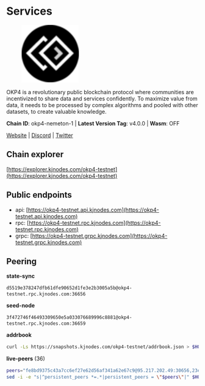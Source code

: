 # Services

<figure><img src="https://raw.githubusercontent.com/kj89/cosmos-images/main/logos/okp4.png" width="150" alt=""><figcaption></figcaption></figure>

OKP4 is a revolutionary public blockchain protocol where communities are incentivized to  share data and services confidently. To maximize value from data, it needs to be processed  by complex algorithms and pooled with other datasets, to create valuable knowledge.

**Chain ID**: okp4-nemeton-1 | **Latest Version Tag**: v4.0.0 | **Wasm**: OFF

[Website](https://okp4.network) | [Discord](https://discord.gg/okp4) | [Twitter](https://twitter.com/OKP4_Protocol)




## Chain explorer
[https://explorer.kjnodes.com/okp4-testnet](https://explorer.kjnodes.com/okp4-testnet)

## Public endpoints

* api: [https://okp4-testnet.api.kjnodes.com](https://okp4-testnet.api.kjnodes.com)
* rpc: [https://okp4-testnet.rpc.kjnodes.com](https://okp4-testnet.rpc.kjnodes.com)
* grpc: [https://okp4-testnet.grpc.kjnodes.com](https://okp4-testnet.grpc.kjnodes.com)

## Peering

**state-sync**

```text
d5519e378247dfb61dfe90652d1fe3e2b3005a5b@okp4-testnet.rpc.kjnodes.com:36656
```

**seed-node**

```text
3f472746f46493309650e5a033076689996c8881@okp4-testnet.rpc.kjnodes.com:36659
```

**addrbook**
```bash
curl -Ls https://snapshots.kjnodes.com/okp4-testnet/addrbook.json > $HOME/.okp4d/config/addrbook.json
```

**live-peers** (36)
```bash
peers="fe8bd9375c43a7cc6ef27e62d56af341a62e67c9@95.217.202.49:30656,23e895e7d650f43e1f53522165607b71685f8cfa@65.108.75.107:26656,d5519e378247dfb61dfe90652d1fe3e2b3005a5b@65.109.68.190:36656,99f6675049e22a0216af0e2447e7a4c5021874cd@142.132.132.200:28656,7dfc61d3ac9f6da7fa9f4893bc0ffa17ef8006e6@185.111.159.139:36656,d132ad0c5b2afd0eab2d87351eeda46dc9d69312@46.228.205.200:26656,ead118d7cbe51cbabf5a77b69db7255512f41023@88.208.34.134:60656,eef77b5ae1c37f3e5809ff928c329dde906be388@65.108.133.73:21656,874373b78d2cd50e716aa464bf407581d9305655@94.250.201.130:27656,42fbb917fca6787bc3ab774865f4bb1ef950f114@65.108.226.26:30656,be9841ace1d71a4c7681918ee39f5e00d8e96a82@213.239.216.252:36656,b0b56d944cf1cc569a1e77e0923e075bad94d755@141.95.145.41:28656,8cdeb85dada114c959c36bb59ce258c65ae3a09c@88.198.242.163:36656,7ba5d3721d98efd479b2a3f3b4df6ebd5fd2f119@109.123.243.135:26656,8028015d1c6828a0b734f3b108f0853b0e19305e@157.90.176.184:26656,d1c1b729eff9afe7dfd371f190df6282c82ccfad@65.109.89.5:31656,473369a53bfa8a0ac4af5a191407b30bc82e83be@74.208.94.42:14656,78d923333e39e747c6a7fbfcc822ec6279990556@91.211.251.232:28656,5c2a752c9b1952dbed075c56c600c3a79b58c395@95.214.55.232:26996,8bccab4596e8bc162763bad6597d43523e6c32f8@104.194.8.68:26656,052e10ce23cce3249f61853e2ca6a63102b7bddb@5.161.97.198:26656,854cc8b83a48ba4394c1940b57d0f42ec013e033@38.242.251.204:26656,d1a0ff9bd7ea1ebd06bc7158f3523f5e557328be@163.172.135.127:26656,15fdc722cd49ef7676205b6ad3120a84728d948c@65.108.225.158:17656,6a66a38bdd5895ec6f1ce18b3430860a30e18e02@142.132.149.118:26656,8a7605d8ae4338de5b7a0d5c70244ce05e377630@85.10.200.221:26656,74349a1cb9479b291866debe2042de8a2e88b850@65.108.233.109:17656,307fb25cd6998d0d5bd1d947571f6043c6bb4069@65.109.31.114:2280,540e0e9b33b2d87315fdf7089404671581d36e94@95.217.203.43:26656,d4305fcb7b20dc96481a6ae6ae84f281f3413a4e@65.109.37.58:13656,9392c27a9a561c31e7a920dc6f577d663c473ef8@154.12.225.88:26656,9d1482bc31fb4578a5c7f7f65c4e0aaf2dfc2336@213.239.215.77:36656,e755eb8016c2f6f5303b2f8d503d9126d235e80f@138.201.35.56:26656,8527f34bd6e542304809386896997d12d80e5e0e@65.108.237.232:29656,ba469aac96159dbb49844406423180618d267007@65.108.120.21:26113,c6abcdff7b29159bf5be14f43c8e877648136468@51.159.2.19:23098"
sed -i -e "s|^persistent_peers *=.*|persistent_peers = \"$peers\"|" $HOME/.okp4d/config/config.toml
```
